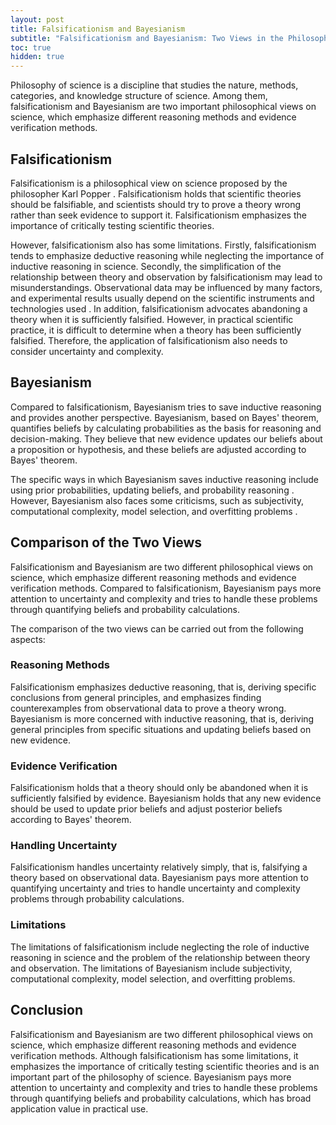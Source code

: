 ```yaml
---
layout: post
title: Falsificationism and Bayesianism
subtitle: "Falsificationism and Bayesianism: Two Views in the Philosophy of Science"
toc: true
hidden: true
---
```


Philosophy of science is a discipline that studies the nature, methods, categories, and knowledge structure of science. Among them, falsificationism and Bayesianism are two important philosophical views on science, which emphasize different reasoning methods and evidence verification methods.

## Falsificationism

Falsificationism is a philosophical view on science proposed by the philosopher Karl Popper <cite key="1" data-info="Popper, K. R. (1959). The logic of scientific discovery. Routledge."></cite>. Falsificationism holds that scientific theories should be falsifiable, and scientists should try to prove a theory wrong rather than seek evidence to support it. Falsificationism emphasizes the importance of critically testing scientific theories.

However, falsificationism also has some limitations. Firstly, falsificationism tends to emphasize deductive reasoning while neglecting the importance of inductive reasoning in science. Secondly, the simplification of the relationship between theory and observation by falsificationism may lead to misunderstandings. Observational data may be influenced by many factors, and experimental results usually depend on the scientific instruments and technologies used <footnote data-info="For example, the <a href='https://en.wikipedia.org/wiki/Michelson–Morley_experiment'>Michelson-Morley experiment</a>, which was designed to detect the ether, failed to detect the ether, but it did not falsify the theory of the ether. Instead, it led to the development of the theory of relativity."></footnote>. In addition, falsificationism advocates abandoning a theory when it is sufficiently falsified. However, in practical scientific practice, it is difficult to determine when a theory has been sufficiently falsified. Therefore, the application of falsificationism also needs to consider uncertainty and complexity.

## Bayesianism

Compared to falsificationism, Bayesianism tries to save inductive reasoning and provides another perspective. Bayesianism, based on Bayes' theorem, quantifies beliefs by calculating probabilities as the basis for reasoning and decision-making. They believe that new evidence updates our beliefs about a proposition or hypothesis, and these beliefs are adjusted according to Bayes' theorem.

The specific ways in which Bayesianism saves inductive reasoning include using prior probabilities, updating beliefs, and probability reasoning <cite key="2" data-info="Jaynes, E. T. (2003). Probability theory: The logic of science. Cambridge University Press."></cite>. However, Bayesianism also faces some criticisms, such as subjectivity, computational complexity, model selection, and overfitting problems <cite key="3" data-info="Gelman, A., Carlin, J. B., Stern, H. S., Dunson, D. B., Vehtari, A., & Rubin, D. B. (2013). Bayesian data analysis (3rd ed.). Chapman and Hall/CRC."></cite>.

## Comparison of the Two Views

Falsificationism and Bayesianism are two different philosophical views on science, which emphasize different reasoning methods and evidence verification methods. Compared to falsificationism, Bayesianism pays more attention to uncertainty and complexity and tries to handle these problems through quantifying beliefs and probability calculations.

The comparison of the two views can be carried out from the following aspects:

### Reasoning Methods

Falsificationism emphasizes deductive reasoning, that is, deriving specific conclusions from general principles, and emphasizes finding counterexamples from observational data to prove a theory wrong. Bayesianism is more concerned with inductive reasoning, that is, deriving general principles from specific situations and updating beliefs based on new evidence.

### Evidence Verification

Falsificationism holds that a theory should only be abandoned when it is sufficiently falsified by evidence. Bayesianism holds that any new evidence should be used to update prior beliefs and adjust posterior beliefs according to Bayes' theorem.

### Handling Uncertainty

Falsificationism handles uncertainty relatively simply, that is, falsifying a theory based on observational data. Bayesianism pays more attention to quantifying uncertainty and tries to handle uncertainty and complexity problems through probability calculations.

### Limitations

The limitations of falsificationism include neglecting the role of inductive reasoning in science and the problem of the relationship between theory and observation. The limitations of Bayesianism include subjectivity, computational complexity, model selection, and overfitting problems.

## Conclusion

Falsificationism and Bayesianism are two different philosophical views on science, which emphasize different reasoning methods and evidence verification methods. Although falsificationism has some limitations, it emphasizes the importance of critically testing scientific theories and is an important part of the philosophy of science. Bayesianism pays more attention to uncertainty and complexity and tries to handle these problems through quantifying beliefs and probability calculations, which has broad application value in practical use.


